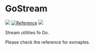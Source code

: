 # GoStream

![](http://img.shields.io/badge/Release-v0.0.4-brightgreen.svg?style=flat-square)
[![Reference](http://img.shields.io/badge/Go-Reference-blue.svg?style=flat-square)](https://pkg.go.dev/github.com/deadblue/gostream)
![](http://img.shields.io/github/license/deadblue/gostream?style=flat-square)

Stream utilities fo Go.

Please check the reference for exmaples.
